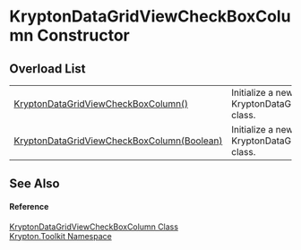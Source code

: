 # KryptonDataGridViewCheckBoxColumn Constructor


## Overload List
<table>
<tr>
<td><a href="a9fe7d2f-4c11-aeb7-3a0c-d2bf5415168b.md">KryptonDataGridViewCheckBoxColumn()</a></td>
<td>Initialize a new instance of the KryptonDataGridViewCheckBoxColumn class.</td></tr>
<tr>
<td><a href="1bc726f9-afd0-c057-bc01-7d0405150be7.md">KryptonDataGridViewCheckBoxColumn(Boolean)</a></td>
<td>Initialize a new instance of the KryptonDataGridViewCheckBoxColumn class.</td></tr>
</table>

## See Also


#### Reference
<a href="8e45b13c-b535-d3a5-f1ac-1bf5532d6a5b.md">KryptonDataGridViewCheckBoxColumn Class</a>  
<a href="79d2eac2-21f4-54ff-7552-b20c33c30600.md">Krypton.Toolkit Namespace</a>  
